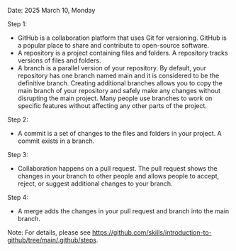 Date: 2025 March 10, Monday

Step 1:
- GitHub is a collaboration platform that uses Git for versioning. GitHub is a popular place to share and contribute to open-source software.
- A repository is a project containing files and folders. A repository tracks versions of files and folders.
- A branch is a parallel version of your repository. By default, your repository has one branch named main and it is considered to be the definitive branch. Creating additional branches allows you to copy the main branch of your repository and safely make any changes without disrupting the main project. Many people use branches to work on specific features without affecting any other parts of the project.

Step 2:
- A commit is a set of changes to the files and folders in your project. A commit exists in a branch.

Step 3:
- Collaboration happens on a pull request. The pull request shows the changes in your branch to other people and allows people to accept, reject, or suggest additional changes to your branch.

Step 4:
- A merge adds the changes in your pull request and branch into the main branch.

Note: For details, please see https://github.com/skills/introduction-to-github/tree/main/.github/steps.
